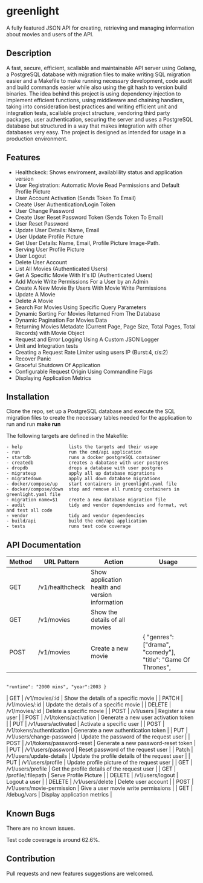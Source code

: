 # greenlight
A fully featured JSON API for creating, retrieving and managing information about movies and users of the API.

## Description
A fast, secure, efficient, scallable and maintainable API server using Golang, a PostgreSQL database with migration files to make writing SQL migration easier and a Makefile to make running necessary development, code audit and build commands easier while also using the git hash to version build binaries. The idea behind this project is using dependency injection to implement efficient functions, using middleware and chaining handlers, taking into consideration best practices and writing efficient unit and integration tests, scallable project structure, vendoring third party packages, user authentication, securing the server and uses a PostgreSQL database but structured in a way that makes integration with other databases very easy. The project is designed as intended for usage in a production environment.

## Features
* Healthckeck: Shows enviroment, availablility status and application version
* User Registration: Automatic Movie Read Permissions and Default Profile Picture
* User Account Activation (Sends Token To Email)
* Create User Authentication/Login Token
* User Change Password
* Create User Reset Password Token (Sends Token To Email)
* User Reset Password
* Update User Details: Name, Email
* User Update Profile Picture
* Get User Details: Name, Email, Profile Picture Image-Path.
* Serving User Profile Picture
* User Logout
* Delete User Account
* List All Movies (Authenticated Users)
* Get A Specific Movie With It's ID (Authenticated Users)
* Add Movie Write Permissions For a User by an Admin
* Create A New Movie By Users With Movie Write Permissions
* Update A Movie 
* Delete A Movie
* Search For Movies Using Specific Query Parameters
* Dynamic Sorting For Movies Returned From The Database
* Dynamic Pagination For Movies Data
* Returning Movies Metadate (Current Page, Page Size, Total Pages, Total Records) with Movie Object 
* Request and Error Logging Using A Custom JSON Logger
* Unit and Integration tests
* Creating a Request Rate Limiter using users IP (Burst:4, r/s:2)
* Recover Panic
* Graceful Shutdown Of Application
* Configurable Request Origin Using Commandline Flags
* Displaying Application Metrics

## Installation
Clone the repo, set up a PostgreSQL database and execute the SQL migration files to create the necessary tables needed for the application to run and run **make run**

The following targets are defined in the Makefile:
```
- help                 lists the targets and their usage
- run                  run the cmd/api application
- startdb              runs a docker postgreSQL container
- createdb             creates a dabatase with user postgres
- dropdb               drops a database with user postgres
- migrateup            apply all up database migrations 
- migratedown          apply all down database migrations
- docker/compose/up    start containers in greenlight.yaml file
- docker/compose/down  stop and remove all running containers in greenlight.yaml file
- migration name=$1    create a new database migration file
- audit                tidy and vendor dependencies and format, vet and test all code
- vendor               tidy and vendor dependencies
- build/api            build the cmd/api application
- tests                runs test code coverage
```

## API Documentation
| Method |   URL Pattern              |  Action                                         |  Usage
|--------|----------------------------|-------------------------------------------------|-----------------------------------------------------------------------
| GET    | /v1/healthcheck            | Show application health and version information |
| GET    | /v1/movies                 | Show the details of all movies                  |
| POST   | /v1/movies                 | Create a new movie                              | { "genres": ["drama", "comedy"], "title": "Game Of Thrones", 
                                                                                          "runtime": "2000 mins", "year":2003 }
| GET    | /v1/movies/:id             | Show the details of a specific movie            |
| PATCH  | /v1/movies/:id             | Update the details of a specific movie          |
| DELETE | /v1/movies/:id             | Delete a specific movie                         |
| POST   | /v1/users                  | Register a new user                             |
| POST   | /v1/tokens/activation      | Generate a new user activation token            |
| PUT    | /v1/users/activated        | Activate a specific user                        |
| POST   | /v1/tokens/authentication  | Generate a new authentication token             |
| PUT    | /v1/users/change-password  | Update the password of the request user         |
| POST   | /v1/tokens/password-reset  | Generate a new password-reset token             |
| PUT    | /v1/users/password         | Reset password of the request user              |
| Patch  | /v1/users/update-details   | Update the profile details of the request user  |
| PUT    | /v1/users/profile          | Update profile picture of the request user      |
| GET    | /v1/users/profile          | Get the profile details of the request user     |
| GET    | /profile/:filepath         | Serve Profile Picture                           |
| DELETE | /v1/users/logout           | Logout a user                                   |
| DELETE | /v1/users/delete           | Delete user account                             |
| POST   | /v1/users/movie-permission | Give a user movie write permissions             |
| GET    | /debug/vars                | Display application metrics                     |

## Known Bugs
There are no known issues.

Test code coverage is around 62.6%.

## Contribution
Pull requests and new features suggestions are welcomed.
